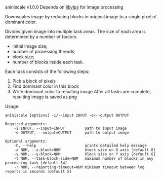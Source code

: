 aniniscale v1.0.0
Depends on [libvips](https://github.com/jcupitt/libvips) for image processing

Downscales image by reducing blocks in original image to a single pixel of dominant color.

Divides given image into multiple task areas. The size of each area is determined by a number of factors:
 - initial image size;
 - number of processing threads;
 - block size;
 - number of blocks inside each task.

Each task consists of the following steps:
1. Pick a block of pixels
2. Find dominant color in this block
3. Write dominant color to resulting image
After all tasks are complete, resulting image is saved as png

Usage:
```
aniniscale [options] -i/--input INPUT -o/--output OUTPUT

Required arguments:
    -i INPUT, --input=INPUT         path to input image
    -o OUTPUT, --output=OUTPUT      path to output image

Optional arguments:
    -h, --help                      prints detailed help message
    -x NUM, --x-block=NUM           block size on X axis [default 8]
    -y NUM, --y-block=NUM           block size on Y axis [default 8]
    -t NUM, --task-block-side=NUM   maximum number of blocks in any processing task [default 64]
    -r NUM, --reporting-timeout=NUM minimum timeout between log reports in seconds [default 5]
```
